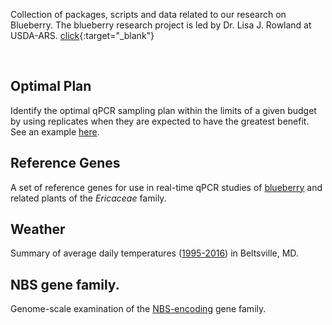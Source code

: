 Collection of packages, scripts and data related to our research on Blueberry. The blueberry research project is led by Dr. Lisa J. Rowland at USDA-ARS. [click](http://www.ars.usda.gov/pandp/people/people.htm?personid=4849){:target="_blank"}

<br>

## Optimal Plan  
Identify the optimal qPCR sampling plan within the limits of a given budget by using replicates when they are expected to have the greatest benefit. See an example [here](optimal_Plan.md). 

## Reference Genes  
A set of reference genes for use in real-time qPCR studies of [blueberry](references.md) and related plants of the *Ericaceae* family.

## Weather
Summary of average daily temperatures ([1995-2016]()) in Beltsville, MD. 

## NBS gene family.
Genome-scale examination of the [NBS-encoding]() gene family.

